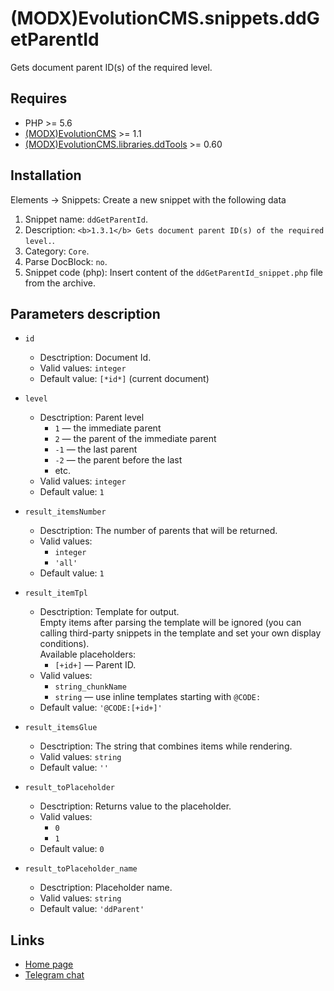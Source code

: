 # (MODX)EvolutionCMS.snippets.ddGetParentId

Gets document parent ID(s) of the required level.


## Requires
* PHP >= 5.6
* [(MODX)EvolutionCMS](https://github.com/evolution-cms/evolution) >= 1.1
* [(MODX)EvolutionCMS.libraries.ddTools](https://code.divandesign.biz/modx/ddtools) >= 0.60


## Installation

Elements → Snippets: Create a new snippet with the following data

1. Snippet name: `ddGetParentId`.
2. Description: `<b>1.3.1</b> Gets document parent ID(s) of the required level.`.
3. Category: `Core`.
4. Parse DocBlock: `no`.
5. Snippet code (php): Insert content of the `ddGetParentId_snippet.php` file from the archive.


## Parameters description

* `id`
	* Desctription: Document Id.
	* Valid values: `integer`
	* Default value: `[*id*]` (current document)
	
* `level`
	* Desctription: Parent level
		* `1` — the immediate parent
		* `2` — the parent of the immediate parent
		* `-1` — the last parent
		* `-2` — the parent before the last
		* etc.
	* Valid values: `integer`
	* Default value: `1`
	
* `result_itemsNumber`
	* Desctription: The number of parents that will be returned.
	* Valid values:
		* `integer`
		* `'all'`
	* Default value: `1`
	
* `result_itemTpl`
	* Desctription: Template for output.  
		Empty items after parsing the template will be ignored (you can calling third-party snippets in the template and set your own display conditions).  
		Available placeholders:
		* `[+id+]` — Parent ID.
	* Valid values:
		* `string_chunkName`
		* `string` — use inline templates starting with `@CODE:`
	* Default value: `'@CODE:[+id+]'`
	
* `result_itemsGlue`
	* Desctription: The string that combines items while rendering.
	* Valid values: `string`
	* Default value: `''`
	
* `result_toPlaceholder`
	* Desctription: Returns value to the placeholder.
	* Valid values:
		* `0`
		* `1`
	* Default value: `0`
	
* `result_toPlaceholder_name`
	* Desctription: Placeholder name.
	* Valid values: `string`
	* Default value: `'ddParent'`


## Links

* [Home page](https://code.divandesign.biz/modx/ddgetparentid)
* [Telegram chat](https://t.me/dd_code)


<link rel="stylesheet" type="text/css" href="https://DivanDesign.ru/assets/files/ddMarkdown.css" />